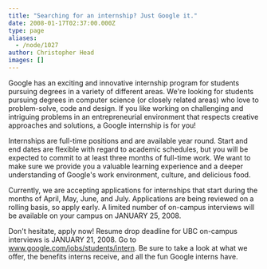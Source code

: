 ```yaml
---
title: "Searching for an internship? Just Google it."
date: 2008-01-17T02:37:00.000Z
type: page
aliases:
  - /node/1027
author: Christopher Head
images: []
---
```


<div class="field field-name-body field-type-text-with-summary field-label-hidden"><div class="field-items"><div class="field-item even"><p>Google has an exciting and innovative internship program for students pursuing degrees in a variety of different areas.  We&apos;re looking for students pursuing degrees in computer science (or closely related areas) who love to problem-solve, code and design.  If you like working on challenging and intriguing problems in an entrepreneurial environment that respects creative approaches and solutions, a Google internship is for you! </p>
<p>Internships are full-time positions and are available year round.  Start and end dates are flexible with regard to academic schedules, but you will be expected to commit to at least three months of full-time work.  We want to make sure we provide you a valuable learning experience and a deeper understanding of Google&apos;s work environment, culture, and delicious food. </p>
<p>Currently, we are accepting applications for internships that start during the months of April, May, June, and July.  Applications are being reviewed on a rolling basis, so apply early.  A limited number of on-campus interviews will be available on your campus on JANUARY 25, 2008.</p>
<p>Don&apos;t hesitate, apply now!  Resume drop deadline for UBC on-campus interviews is JANUARY 21, 2008. Go to <a href="https://www.google.com/jobs/students/intern">www.google.com/jobs/students/intern</a>.  Be sure to take a look at what we offer, the benefits interns receive, and all the fun Google interns have.</p>
</div></div></div>    <footer>
          </footer>
